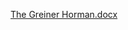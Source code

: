 [The Greiner Horman.docx](https://github.com/Canaan-nyerotk/Greiner-Hormann-Clipping-Algorithm/files/6971364/The.Greiner.Horman.docx)
